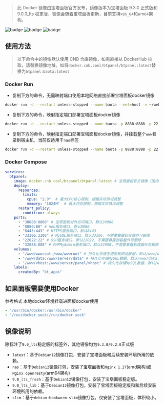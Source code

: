 > 此 Docker 镜像由宝塔面板官方发布，镜像版本为宝塔面板 9.3.0 正式版和 9.0.0_lts 稳定版，镜像会随着宝塔面板更新，目前支持`x86_64`和`arm64`架构。

![badge](https://cnb.cool/btpanel/btpanel/-/badge/git/latest/ci/git-clone-yyds)
![badge](https://cnb.cool/btpanel/btpanel/-/badge/git/latest/ci/pipeline-as-code)
![badge](https://cnb.cool/btpanel/btpanel/-/badge/git/latest/ci/status/push)

## 使用方法
> 以下命令中的镜像默认使用 CNB 仓库镜像，如需直接从 DockerHub 拉取，请替换镜像地址，如将`docker.cnb.cool/btpanel/btpanel:latest`替换为`btpanel:baota:latest`

### Docker Run
- 复制下方的命令，无需映射端口使用本地网络直接部署宝塔面板docker镜像
```bash
docker run -d --restart unless-stopped --name baota --net=host -v ~/website_data:/www/wwwroot -v ~/mysql_data:/www/server/data -v /vhost:/www/server/panel/vhost docker.cnb.cool/btpanel/btpanel:latest
```
- 复制下方的命令，映射指定端口部署宝塔面板docker镜像
```bash
docker run -d --restart unless-stopped --name baota -p 8888:8888 -p 22:22 -p 443:443 -p 80:80 -p 888:888 -v ~/website_data:/www/wwwroot -v ~/mysql_data:/www/server/data -v ~/vhost:/www/server/panel/vhost docker.cnb.cool/btpanel/btpanel:latest
```
- 复制下方的命令，映射指定端口部署宝塔面板docker镜像，并挂载整个`www`目录到宿主机，当前仅适用于`nas`标签
```bash
docker run -d --restart unless-stopped --name baota -p 8888:8888 -p 22:22 -p 443:443 -p 80:80 -p 888:888 -v ~/website_data:/www docker.cnb.cool/btpanel/btpanel:nas
```

### Docker Compose
```yml
services:
  btpanel:
    image: docker.cnb.cool/btpanel/btpanel:latest # 宝塔面板官方镜像（国内源），也可直接使用dockerhub镜像 btpanel/baota:latest
    deploy:
      resources:
        limits:
          cpus: "2.0"  # 最大CPU核心限制，根据实际情况调整
          memory: "1024M"  # 最大内存限制，根据实际情况调整
      restart_policy:
        condition: always
    ports:
      - "38888:8888" # 宝塔面板对外访问端口，默认38888
      - "8080:80" # Web服务端口，默认8080
      - "8443:443" # HTTPS服务端口，默认8443
      - "33306:3306" # MySQL服务端口，默认33306，不需要暴露到容器外可删除
      - "22022:22" # SSH服务端口，默认22022，不需要暴露到容器外可删除
      - "32888:888" # PHPMyAdmin服务端口，默认32888，不需要暴露到容器外可删除
    volumes:
      - "/www/wwwroot:/www/wwwroot" # 持久化存储宝塔面板网站数据，默认/www/wwwroot，可根据实际情况调整目录
      - "/www/data:/www/server/data" # 持久化存储MySQL数据，默认/www/data，可根据实际情况调整目录
      - "/www/vhost:/www/server/panel/vhost" # 持久化存储MySQL数据，默认/www/data，可根据实际情况调整目录
    labels:
      createdBy: "bt_apps"
```
## 如果面板需要使用Docker
参考格式  本地docker环境挂载进面板docker使用
```yml
- "/usr/bin/docker:/usr/bin/docker"
- "/run/docker.sock:/run/docker.sock"
```

## 镜像说明
除标注了`9.0_lts`稳定版的标签外，其他镜像均为`9.3.0/9.2.0`正式版
- `latest`：基于`Debian12`镜像打包，安装了宝塔面板和后续安装环境所用的依赖。
- `nas`：基于`Debian12`镜像打包，安装了宝塔面板和`Nginx 1.27`(amd架构)或`Nginx openresty`(arm64架构)
- `9.0_lts_fresh`：基于`Debian12`镜像打包，安装了宝塔面板稳定版。
- `9.0_lts_lib`：基于`Debian12`镜像打包，安装了宝塔面板稳定版和和后续安装环境所用的依赖。
- `slim`：基于`debian:bookworm-slim`镜像打包，仅安装了宝塔面板，体积较小。

